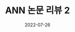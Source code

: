 ---
title:  "ANN 논문 리뷰 2"
excerpt: "State-of-the-art in artificial neural network applications : A survey"

categories:
  - review
tags:
  - [review, ANN, DL]

toc: true
toc_sticky: true
toc_label : "C O N T E N T S"
 
date: 2022-07-26
last_modified_at: 2022-07-26
---  